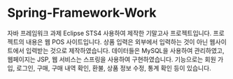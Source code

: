 # Spring-Framework-Work
자바 프레임워크 과제
Eclipse STS4 사용하여 제작한 기말고사 프로젝트입니다. 
프로젝트의 내용은 웹 POS  사이트입니다. 
상품 입력은 외부에서 입력하는 것이 아닌 웹사이트에서 입력받는 것으로 제작하였습니다.
데이터들은 MySQL을 사용하여 관리하였고, 웹페이지는 JSP, 웹 서비스는 스프링을 사용하여 구현하였습니다.
기능으로는 회원 가입, 로그인, 구매, 구매 내역 확인, 환불, 상품 정보 수정, 통계 확인 등이 있습니다.
